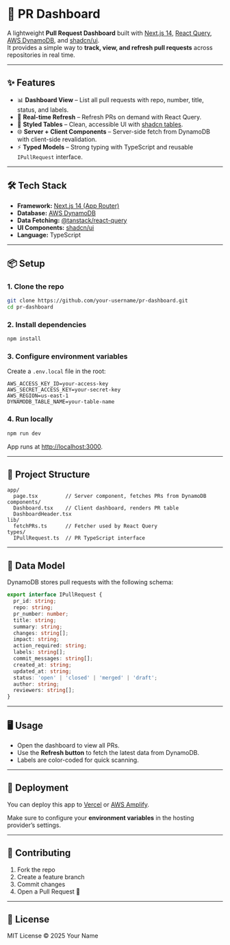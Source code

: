 # 🚀 PR Dashboard

A lightweight **Pull Request Dashboard** built with [Next.js 14](https://nextjs.org/), [React Query](https://tanstack.com/query/latest), [AWS DynamoDB](https://aws.amazon.com/dynamodb/), and [shadcn/ui](https://ui.shadcn.com/).  
It provides a simple way to **track, view, and refresh pull requests** across repositories in real time.

---

## ✨ Features

- 📊 **Dashboard View** – List all pull requests with repo, number, title, status, and labels.  
- 🔄 **Real-time Refresh** – Refresh PRs on demand with React Query.  
- 🎨 **Styled Tables** – Clean, accessible UI with [shadcn tables](https://ui.shadcn.com/docs/components/table).  
- 🌐 **Server + Client Components** – Server-side fetch from DynamoDB with client-side revalidation.  
- ⚡ **Typed Models** – Strong typing with TypeScript and reusable `IPullRequest` interface.

---

## 🛠 Tech Stack

- **Framework:** [Next.js 14 (App Router)](https://nextjs.org/docs/app)
- **Database:** [AWS DynamoDB](https://aws.amazon.com/dynamodb/)
- **Data Fetching:** [@tanstack/react-query](https://tanstack.com/query/latest)
- **UI Components:** [shadcn/ui](https://ui.shadcn.com/)
- **Language:** TypeScript

---

## 📦 Setup

### 1. Clone the repo

```bash
git clone https://github.com/your-username/pr-dashboard.git
cd pr-dashboard
```

### 2. Install dependencies

```bash
npm install
```

### 3. Configure environment variables

Create a `.env.local` file in the root:

```env
AWS_ACCESS_KEY_ID=your-access-key
AWS_SECRET_ACCESS_KEY=your-secret-key
AWS_REGION=us-east-1
DYNAMODB_TABLE_NAME=your-table-name
```

### 4. Run locally

```bash
npm run dev
```

App runs at [http://localhost:3000](http://localhost:3000).

---

## 📂 Project Structure

```
app/
  page.tsx         // Server component, fetches PRs from DynamoDB
components/
  Dashboard.tsx    // Client dashboard, renders PR table
  DashboardHeader.tsx
lib/
  fetchPRs.ts      // Fetcher used by React Query
types/
  IPullRequest.ts  // PR TypeScript interface
```

---

## 🔄 Data Model

DynamoDB stores pull requests with the following schema:

```ts
export interface IPullRequest {
  pr_id: string;
  repo: string;
  pr_number: number;
  title: string;
  summary: string;
  changes: string[];
  impact: string;
  action_required: string;
  labels: string[];
  commit_messages: string[];
  created_at: string;
  updated_at: string;
  status: 'open' | 'closed' | 'merged' | 'draft';
  author: string;
  reviewers: string[];
}
```

---

## 🖥 Usage

- Open the dashboard to view all PRs.  
- Use the **Refresh button** to fetch the latest data from DynamoDB.  
- Labels are color-coded for quick scanning.  

---

## 🚀 Deployment

You can deploy this app to [Vercel](https://vercel.com/) or [AWS Amplify](https://aws.amazon.com/amplify/).  

Make sure to configure your **environment variables** in the hosting provider’s settings.

---

## 🤝 Contributing

1. Fork the repo  
2. Create a feature branch  
3. Commit changes  
4. Open a Pull Request 🎉  

---

## 📜 License

MIT License © 2025 Your Name
